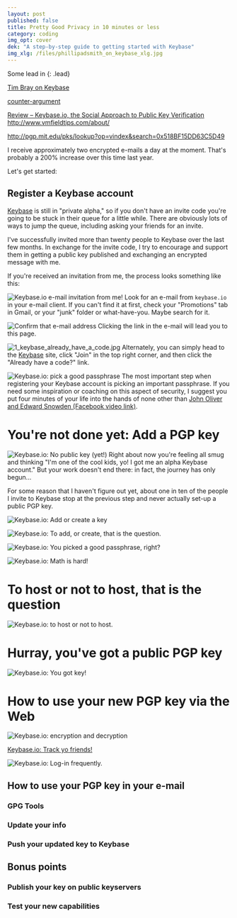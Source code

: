 ```yaml
---
layout: post
published: false
title: Pretty Good Privacy in 10 minutes or less
category: coding
img_opt: cover
dek: "A step-by-step guide to getting started with Keybase"
img_xlg: /files/phillipadsmith_on_keybase_xlg.jpg
---
```


Some lead in
{: .lead}

[Tim Bray on Keybase](https://www.tbray.org/ongoing/When/201x/2014/03/19/Keybase)

[counter-argument](http://www.thoughtcrime.org/blog/gpg-and-me/)

[Review – Keybase.io, the Social Approach to Public Key Verification](http://www.vmfieldtips.com/2015/03/14/review-keybase-io-alpha/)
http://www.vmfieldtips.com/about/

http://pgp.mit.edu/pks/lookup?op=vindex&search=0x518BF15DD63C5D49

I receive approximately two encrypted e-mails a day at the moment. That's probably a 200% increase over this time last year.

Let's get started:

## Register a Keybase account

[Keybase](https://keybase.io/) is still in "private alpha," so if you don't have an invite code you're going to be stuck in their queue for a little while. There are obviously lots of ways to jump the queue, including asking your friends for an invite. 

I've successfully invited more than twenty people to Keybase over the last few months. In exchange for the invite code, I try to encourage and support them in getting a public key published and exchanging an encrypted message with me. 

If you're received an invitation from me, the process looks something like this:

![Keybase.io e-mail invitation from me!]({{site.baseurl}}/files/0_keybase_email_invite.jpg)
Look for an e-mail from `keybase.io` in your e-mail client. If you can't find it at first, check your "Promotions" tab in Gmail, or your "junk" folder or what-have-you. Maybe search for it.

![Confirm that e-mail address]({{site.baseurl}}/files/0_keybase_email_confirm.jpg)
Clicking the link in the e-mail will lead you to this page.

![1_keybase_already_have_a_code.jpg]({{site.baseurl}}/files/1_keybase_already_have_a_code.jpg)
Alternately, you can simply head to the [Keybase](https://keybase.io) site, click "Join" in the top right corner, and then click the "Already have a code?" link.

![Keybase.io: pick a good passphrase]({{site.baseurl}}/files/2_keybase_passphrase.jpg)
The most important step when registering your Keybase account is picking an important passphrase. If you need some inspiration or coaching on this aspect of security, I suggest you put four minutes of your life into the hands of none other than [John Oliver and Edward Snowden (Facebook video link)](https://www.facebook.com/video.php?v=687975607998118&pnref=story).

# You're not done yet: Add a PGP key

![Keybase.io: No public key (yet!)]({{site.baseurl}}/files/3_keybase_no_public_key.jpg)
Right about now you're feeling all smug and thinking "I'm one of the cool kids, yo! I got me an alpha Keybase account." But your work doesn't end there: in fact, the journey has only begun...

For some reason that I haven't figure out yet, about one in ten of the people I invite to Keybase stop at the previous step and never actually set-up a public PGP key.


![Keybase.io: Add or create a key]({{site.baseurl}}/files/4_keybase_add_a_key.jpg)

![Keybase.io: To add, or create, that is the question.]({{site.baseurl}}/files/5_keybase_add_or_create_key.jpg)

![Keybase.io: You picked a good passphrase, right?]({{site.baseurl}}/files/6_keybase_passphrase_again.jpg)

![Keybase.io: Math is hard!]({{site.baseurl}}/files/7_keybase_math_is_hard.jpg)

# To host or not to host, that is the question

![Keybase.io: to host or not to host.]({{site.baseurl}}/files/8_keybase_host_private_key.jpg)

# Hurray, you've got a public PGP key

![Keybase.io: You got key!]({{site.baseurl}}/files/10_keybase_published_a_key_yeah.jpg)

# How to use your new PGP key via the Web

![Keybase.io: encryption and decryption]({{site.baseurl}}/files/11_keybase_encrypt_decrypt.jpg)

[Keybase.io: Track yo friends!]({{site.baseurl}}/files/12_keybase_track_yo_friends2.jpg)

![Keybase.io: Log-in frequently.]({{site.baseurl}}/files/13_keybase_login_later.jpg)

## How to use your PGP key in your e-mail

### GPG Tools

### Update your info

### Push your updated key to Keybase

## Bonus points

### Publish your key on public keyservers

### Test your new capabilities
